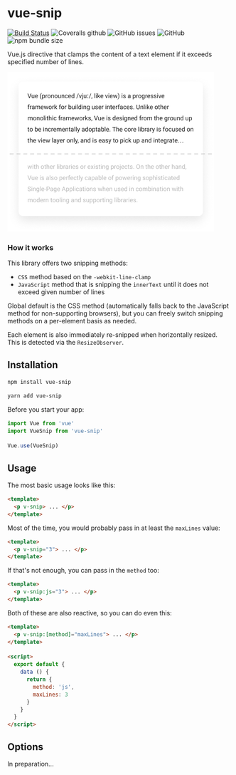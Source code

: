 # vue-snip

[![Build Status](https://travis-ci.org/ajobi/vue-snip.svg?branch=master)](https://travis-ci.org/ajobi/vue-snip)
![Coveralls github](https://img.shields.io/coveralls/github/ajobi/vue-snip)
![GitHub issues](https://img.shields.io/github/issues/ajobi/vue-snip)
![GitHub](https://img.shields.io/github/license/ajobi/vue-snip)
![npm bundle size](https://img.shields.io/bundlephobia/minzip/vue-snip)

Vue.js directive that clamps the content of a text element if it exceeds specified number of lines.

![](assets/illustration.png)


### How it works

This library offers two snipping methods:
- `CSS` method based on the `-webkit-line-clamp`
- `JavaScript` method that is snipping the `innerText` until it does not exceed given number of lines

Global default is the CSS method (automatically falls back to the JavaScript method for non-supporting browsers), but you can freely switch snipping methods on a per-element basis as needed. 

Each element is also immediately re-snipped when horizontally resized. This is detected via the `ResizeObserver`. 

## Installation

``` bash
npm install vue-snip
```
``` bash
yarn add vue-snip
```

Before you start your app:

``` javascript
import Vue from 'vue'
import VueSnip from 'vue-snip'

Vue.use(VueSnip)
```


## Usage

The most basic usage looks like this:

``` html
<template>
  <p v-snip> ... </p>
</template>
```

Most of the time, you would probably pass in at least the `maxLines` value:

``` html
<template>
  <p v-snip="3"> ... </p>
</template>
```

If that's not enough, you can pass in the `method` too:

``` html
<template>
  <p v-snip:js="3"> ... </p>
</template>
```

Both of these are also reactive, so you can do even this:

``` html
<template>
  <p v-snip:[method]="maxLines"> ... </p>
</template>

<script>
  export default {
    data () {
      return {
        method: 'js',
        maxLines: 3
      }
    }
  }
</script>
```

## Options

In preparation...
